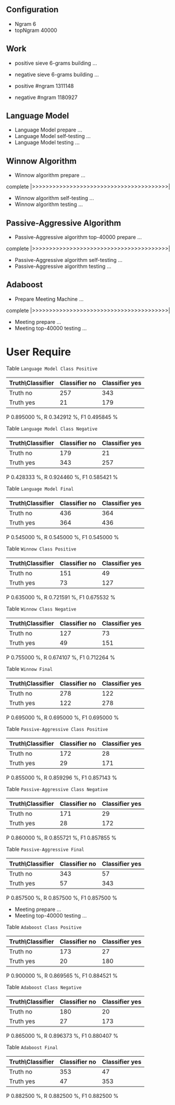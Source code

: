 ## Configuration ##

* Ngram 6
* topNgram 40000

## Work ##

* positive sieve 6-grams building ...
* negative sieve 6-grams building ...

* positive #ngram 1311148
* negative #ngram 1180927

## Language Model ##

* Language Model prepare ...
* Language Model self-testing ...
* Language Model testing ...


## Winnow Algorithm ##

* Winnow algorithm prepare ...

complete |>>>>>>>>>>>>>>>>>>>>>>>>>>>>>>>>>>>>>>>>|

* Winnow algorithm self-testing ...
* Winnow algorithm testing ...

## Passive-Aggressive Algorithm ##

* Passive-Aggressive algorithm top-40000 prepare ...

complete |>>>>>>>>>>>>>>>>>>>>>>>>>>>>>>>>>>>>>>>>|

* Passive-Aggressive algorithm self-testing ...
* Passive-Aggressive algorithm testing ...


## Adaboost ##

* Prepare Meeting Machine ...


complete |>>>>>>>>>>>>>>>>>>>>>>>>>>>>>>>>>>>>>>>>|

* Meeting prepare ...
* Meeting top-40000 testing ...


# User Require #

Table `Language Model Class Positive`

|Truth\Classifier|  Classifier no| Classifier yes|
|----------------|---------------|---------------|
|        Truth no|            257|            343|
|       Truth yes|             21|            179|

P  0.895000 %, R  0.342912 %, F1  0.495845 %

Table `Language Model Class Negative`

|Truth\Classifier|  Classifier no| Classifier yes|
|----------------|---------------|---------------|
|        Truth no|            179|             21|
|       Truth yes|            343|            257|

P  0.428333 %, R  0.924460 %, F1  0.585421 %

Table `Language Model Final`

|Truth\Classifier|  Classifier no| Classifier yes|
|----------------|---------------|---------------|
|        Truth no|            436|            364|
|       Truth yes|            364|            436|

P  0.545000 %, R  0.545000 %, F1  0.545000 %

Table `Winnow Class Positive`

|Truth\Classifier|  Classifier no| Classifier yes|
|----------------|---------------|---------------|
|        Truth no|            151|             49|
|       Truth yes|             73|            127|

P  0.635000 %, R  0.721591 %, F1  0.675532 %

Table `Winnow Class Negative`

|Truth\Classifier|  Classifier no| Classifier yes|
|----------------|---------------|---------------|
|        Truth no|            127|             73|
|       Truth yes|             49|            151|

P  0.755000 %, R  0.674107 %, F1  0.712264 %

Table `Winnow Final`

|Truth\Classifier|  Classifier no| Classifier yes|
|----------------|---------------|---------------|
|        Truth no|            278|            122|
|       Truth yes|            122|            278|

P  0.695000 %, R  0.695000 %, F1  0.695000 %

Table `Passive-Aggressive Class Positive`

|Truth\Classifier|  Classifier no| Classifier yes|
|----------------|---------------|---------------|
|        Truth no|            172|             28|
|       Truth yes|             29|            171|

P  0.855000 %, R  0.859296 %, F1  0.857143 %

Table `Passive-Aggressive Class Negative`

|Truth\Classifier|  Classifier no| Classifier yes|
|----------------|---------------|---------------|
|        Truth no|            171|             29|
|       Truth yes|             28|            172|

P  0.860000 %, R  0.855721 %, F1  0.857855 %

Table `Passive-Aggressive Final`

|Truth\Classifier|  Classifier no| Classifier yes|
|----------------|---------------|---------------|
|        Truth no|            343|             57|
|       Truth yes|             57|            343|

P  0.857500 %, R  0.857500 %, F1  0.857500 %

* Meeting prepare ...
* Meeting top-40000 testing ...

Table `Adaboost Class Positive`

|Truth\Classifier|  Classifier no| Classifier yes|
|----------------|---------------|---------------|
|        Truth no|            173|             27|
|       Truth yes|             20|            180|

P  0.900000 %, R  0.869565 %, F1  0.884521 %

Table `Adaboost Class Negative`

|Truth\Classifier|  Classifier no| Classifier yes|
|----------------|---------------|---------------|
|        Truth no|            180|             20|
|       Truth yes|             27|            173|

P  0.865000 %, R  0.896373 %, F1  0.880407 %

Table `Adaboost Final`

|Truth\Classifier|  Classifier no| Classifier yes|
|----------------|---------------|---------------|
|        Truth no|            353|             47|
|       Truth yes|             47|            353|

P  0.882500 %, R  0.882500 %, F1  0.882500 %

